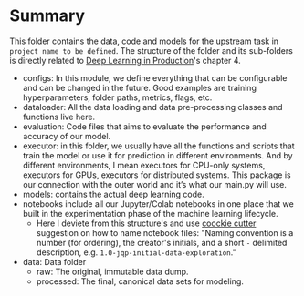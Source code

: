 # Summary


This folder contains the data, code and models for the upstream task in `project name to be defined`. The structure of the folder and its sub-folders is directly related to [Deep Learning in Production](https://leanpub.com/DLProd)'s chapter 4.

- configs: In this module, we define everything that can be configurable and can be changed in the future. Good examples are training hyperparameters, folder paths, metrics, flags, etc.
- dataloader: All the data loading and data pre-processing classes and functions live here.
- evaluation: Code files that aims to evaluate the performance and accuracy of our model.
- executor: in this folder, we usually have all the functions and scripts that train the model or use it for prediction in different environments. And by different environments, I mean executors for CPU-only systems, executors for GPUs, executors for distributed systems. This package is our connection with the outer world and it’s what our main.py will use.
- models: contains the actual deep learning code.
- notebooks include all our Jupyter/Colab notebooks in one place that we built in the experimentation phase of the machine learning lifecycle.
	- Here I deviete from this structure's and use [coockie cutter](https://github.com/bh1995/AF-classification/tree/cabb932d27c63ea493a97770f4b136c28397117f) suggestion on how to name notebook files: "Naming convention is a number (for ordering), the creator's initials, and a short `-` delimited description, e.g. `1.0-jqp-initial-data-exploration`."
- data: Data folder
	- raw: The original, immutable data dump.
	- processed: The final, canonical data sets for modeling.
